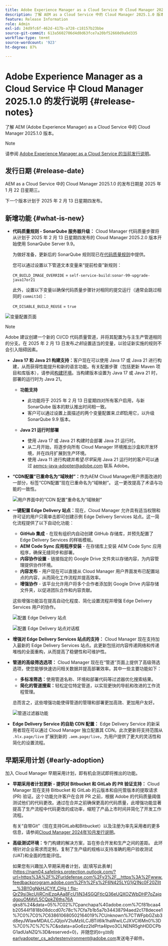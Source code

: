 ```yaml
---
title: Adobe Experience Manager as a Cloud Service 中 Cloud Manager 2025.1.0 的发行说明
description: 了解 AEM as a Cloud Service 中的 Cloud Manager 2025.1.0 版本。
feature: Release Information
role: Admin
exl-id: 24d9fc6f-462d-417b-a728-c18157b23bbe
source-git-commit: 613a5602706d4d0d63fce7a20bf52660d9a9d335
workflow-type: tm+mt
source-wordcount: '923'
ht-degree: 87%

---
```


# Adobe Experience Manager as a Cloud Service 中 Cloud Manager 2025.1.0 的发行说明 {#release-notes}

<!-- https://wiki.corp.adobe.com/pages/viewpage.action?pageId=3389843928 -->

了解 AEM (Adobe Experience Manager) as a Cloud Service 中的 Cloud Manager 2025.1.0 版本。

>[!NOTE]
>
>请参阅 [Adobe Experience Manager as a Cloud Service 的当前发行说明](/help/release-notes/release-notes-cloud/release-notes-current.md)。

## 发行日期 {#release-date}

AEM as a Cloud Service 中的 Cloud Manager 2025.1.0 的发布日期是 2025 年 1 月 22 日星期三。

下一个版本计划于 2025 年 2 月 13 日星期四发布。


## 新增功能 {#what-is-new}

* **代码质量规则 - SonarQube 服务器升级：** Cloud Manager 代码质量步骤将从计划于 2025 年 2 月 13 日星期四发布的 Cloud Manager 2025.2.0 版本开始使用 SonarQube Server 9.9。

  为做好准备，更新后的 SonarQube 规则现已在[代码质量规则](/help/implementing/cloud-manager/code-quality-testing.md#understanding-code-quality-rules)中提供。

  您可以通过设置以下管道文本变量来“提前检查”新规则：

  `CM_BUILD_IMAGE_OVERRIDE` = `self-service-build:sonar-99-upgrade-java17or21`

  此外，设置以下变量以确保代码质量步骤针对相同的提交运行（通常会跳过相同的 `commitId`）：

  `CM_DISABLE_BUILD_REUSE` = `true`

![变量配置页面](/help/implementing/cloud-manager/release-notes/assets/variables-config.png)

>[!NOTE]
>
>Adobe 建议创建一个新的 CI/CD 代码质量管道，并将其配置为与主生产管道相同的分支。在 2025 年 2 月 13 日发布&#x200B;*之前*&#x200B;设置适当的变量，以验证新实施的规则不会引入阻碍因素。

* **Java 17 和 Java 21 构建支持：**&#x200B;客户现在可以使用 Java 17 或 Java 21 进行构建，从而获得性能提升和新的语言功能。有关配置步骤（包括更新 Maven 项目和库版本），请参阅[构建环境](/help/implementing/cloud-manager/getting-access-to-aem-in-cloud/build-environment-details.md)。当构建版本设置为 Java 17 或 Java 21 时，部署的运行时为 Java 21。

   * **功能支持**
      * 此功能将于 2025 年 2 月 13 日星期四对所有客户启用，与新 SonarQube 版本的默认推出时间相一致。
      * 客户可以通过设置上面描述的两个变量配置来&#x200B;*立即*&#x200B;启用它，以升级 SonarQube 9.9 版本。

   * **Java 21 运行时部署**
      * 使用 Java 17 或 Java 21 构建时会部署 Java 21 运行时。
      * 从二月开始，将逐步向所有 Cloud Manager 环境推出沙盒和开发环境，并在四月扩展到生产环境。
      * 使用 Java 11 进行构建并希望&#x200B;*尽早*&#x200B;采用 Java 21 运行时的客户可以通过 [aemcs-java-adopter@adobe.com](mailto:aemcs-java-adopter@adobe.com) 联系 Adobe。

* **“CDN配置”已重命名为“域映射”：**&#x200B;作为AEM Cloud Manager用户界面改进的一部分，标签“CDN配置”现在已重命名为“域映射”。 这一更改提高了术语与功能的一致性。<!-- CMGR-64738 -->

  ![用户界面中的“CDN 配置”重命名为“域映射”](/help/implementing/cloud-manager/release-notes/assets/domain-mappings.png)

* **一键配置 Edge Delivery 站点：**&#x200B;现在，Cloud Manager 允许具有适当权限和许可证的用户只需单击即可创建示例 Edge Delivery Services 站点。这一简化流程提供了以下自动化功能：

   * **GitHub 集成** - 在现有组织内自动创建 GitHub 存储库，并预先配置了 Edge Delivery Services 的样板模板。
   * **AEM Code Sync 应用程序安装** - 在存储库上安装 AEM Code Sync 应用程序，确保无缝同步和部署。
   * **内容协作设置** - 链接指定的 Google Drive 文件夹以存储内容，为内容管理提供协作环境。
   * **内容发布** - 用户现在可以直接从 Cloud Manager 用户界面发布已配置站点的内容，从而简化工作流程并提高效率。
   * **增强协作** - 该平台允许用户将多个合作者添加到 Google Drive 内容存储文件夹，以促进团队合作和内容贡献。

  这些增强功能旨在提高自动化程度、简化设置流程并增强 Edge Delivery Services 用户的协作。<!-- CMGR-59362 -->

  ![配置 Edge Delivery 站点](/help/implementing/cloud-manager/release-notes/assets/eds-one-click-60.png)

  ![配置 Edge Delivery 站点对话框](/help/implementing/cloud-manager/release-notes/assets/eds-provision-60.png)

* **增强对 Edge Delivery Services 站点的支持：** Cloud Manager 现在支持加入最新的 Edge Delivery Services 站点。此更新包括对内容传递网络和传递堆栈的全面重构，从而提高了稳健性和可维护性。

* **管道的高级筛选选项：** Cloud Manager 现在在“管道”页面上提供了高级筛选选项，使您能够快速访问相关数据并提高部署效率。其中一些主要功能如下：

   * **多标准筛选：**&#x200B;使用管道名称、环境和部署代码等过滤器优化搜索结果。
   * **简化的管道搜索：**&#x200B;轻松定位特定管道，以实现更快的导航和改进的工作流程管理。

  总而言之，这些增强功能使得管道的管理和部署更加高效、更加用户友好。

  ![管道过滤器功能](/help/implementing/cloud-manager/release-notes/assets/pipeline-filters.png)

* **Edge Delivery Service 的自助 CDN 配置：** Edge Delivery Service 的新采用者现在可以通过 Cloud Manager 独立配置其 CDN。此次更新将支持范围从 `.hlx.page/live` 扩展到新的 `.aem.page/live`，为用户提供了更大的灵活性和简化的设置流程。

## 早期采用计划 {#early-adoption}

加入 Cloud Manager 早期采用计划，即有机会测试即将推出的功能。

* **早期采用者计划更新 - 提供对 Bitbucket 和 GitLab 的 PR 验证支持：** Cloud Manager 现在支持 Bitbucket 和 GitLab 的云版本和自托管版本的提取请求 (PR) 验证。这个功能允许客户在合并 PR 之前，根据 Adobe 的代码质量阈值测试他们的代码更改。通过在合并之前确保更高的代码质量，此增强功能显著提高了生产流程中代码更改的成功率，缩短了产品上市时间并简化了开发工作流程。

  有关“自带Git”（现在支持GitLab和Bitbucket）以及注册为率先采用者的更多信息，请参阅[Cloud Manager 2024年10月发行说明](/help/implementing/cloud-manager/release-notes/2024/2024-10-0.md##gitlab-bitbucket)。

* **高级测试环境：**&#x200B;专门构建的解决方案，旨在弥合开发和生产之间的差距。 此环境针对企业需求而定制，复制了生产级的规格以支持准确的用户验收测试(UAT)和全面的性能评估。

  如果您有兴趣加入早期采用者计划，请[填写此表单](https://nam04.safelinks.protection.outlook.com/?url=https%3A%2F%2Furldefense.com%2Fv3%2F__https%3A%2Fwww.feedbackprogram.adobe.com%2Fh%2Fs%2F6N425LYG1jQ1Nc0F20Zllt__%3B!!OgNkHJCYlf_CHg！fIp-QrZ9si3kcUIjRCniEzqAAa8FcU1iN34SGQFtlcQ36eUQXOZWbDHP7oZajqdgpuOMAVL5CQpkZ6ths76A qks8%24&amp;data=05%7C02%7Cpanchapa%40adobe.com%7Cf81bcaa4b20544f1818b08dccd07c78c%7Cfa7b1b5a7b34438794aed2c178decee1%7C0%7C0%7C638610680502164019%7CUnknown%7CTWFpbGZsb3d8eyJWIawMDAiLCJQIjoiV2luMzIiLCJBTiI6Ik1haWwiLCJXVCI6Mn0%3D%7C0%7C%7C%7C&amp;sdata=aGo6zz2ldPrta4lpvo3CLNENR5ghHDDCPbG1adUaNZQ%3D&amp;reserved=0)，并随您的`OrgID`向[earlyadopter_cs_advtestenvironment@adobe.com](mailto:earlyadopter_cs_advtestenvironment@adobe.com)发送电子邮件。



<!-- ## Bug fixes -->




<!-- ## Known issues {#known-issues} -->
